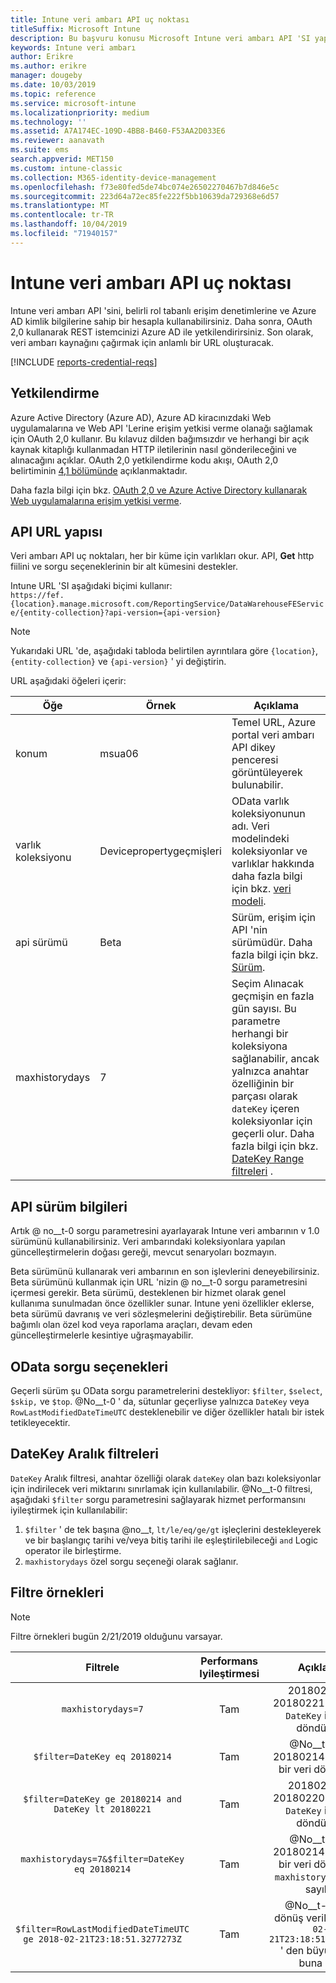 ```yaml
---
title: Intune veri ambarı API uç noktası
titleSuffix: Microsoft Intune
description: Bu başvuru konusu Microsoft Intune veri ambarı API 'SI yapısını açıklar. Filtre örnekleri verilmiştir.
keywords: Intune veri ambarı
author: Erikre
ms.author: erikre
manager: dougeby
ms.date: 10/03/2019
ms.topic: reference
ms.service: microsoft-intune
ms.localizationpriority: medium
ms.technology: ''
ms.assetid: A7A174EC-109D-4BB8-B460-F53AA2D033E6
ms.reviewer: aanavath
ms.suite: ems
search.appverid: MET150
ms.custom: intune-classic
ms.collection: M365-identity-device-management
ms.openlocfilehash: f73e80fed5de74bc074e26502270467b7d846e5c
ms.sourcegitcommit: 223d64a72ec85fe222f5bb10639da729368e6d57
ms.translationtype: MT
ms.contentlocale: tr-TR
ms.lasthandoff: 10/04/2019
ms.locfileid: "71940157"
---
```

# <a name="intune-data-warehouse-api-endpoint"></a>Intune veri ambarı API uç noktası

Intune veri ambarı API 'sini, belirli rol tabanlı erişim denetimlerine ve Azure AD kimlik bilgilerine sahip bir hesapla kullanabilirsiniz. Daha sonra, OAuth 2,0 kullanarak REST istemcinizi Azure AD ile yetkilendirirsiniz. Son olarak, veri ambarı kaynağını çağırmak için anlamlı bir URL oluşturacak.

[!INCLUDE [reports-credential-reqs](../includes/reports-credential-reqs.md)]

## <a name="authorization"></a>Yetkilendirme

Azure Active Directory (Azure AD), Azure AD kiracınızdaki Web uygulamalarına ve Web API 'Lerine erişim yetkisi verme olanağı sağlamak için OAuth 2,0 kullanır. Bu kılavuz dilden bağımsızdır ve herhangi bir açık kaynak kitaplığı kullanmadan HTTP iletilerinin nasıl gönderileceğini ve alınacağını açıklar. OAuth 2,0 yetkilendirme kodu akışı, OAuth 2,0 belirtiminin [4,1 bölümünde](https://tools.ietf.org/html/rfc6749#section-4.1) açıklanmaktadır.

Daha fazla bilgi için bkz. [OAuth 2,0 ve Azure Active Directory kullanarak Web uygulamalarına erişim yetkisi verme](https://docs.microsoft.com/azure/active-directory/develop/active-directory-protocols-oauth-code).

## <a name="api-url-structure"></a>API URL yapısı

Veri ambarı API uç noktaları, her bir küme için varlıkları okur. API, **Get** http fiilini ve sorgu seçeneklerinin bir alt kümesini destekler.

Intune URL 'SI aşağıdaki biçimi kullanır:  
`https://fef.{location}.manage.microsoft.com/ReportingService/DataWarehouseFEService/{entity-collection}?api-version={api-version}`

> [!NOTE]
> Yukarıdaki URL 'de, aşağıdaki tabloda belirtilen ayrıntılara göre `{location}`, `{entity-collection}` ve `{api-version}` ' yi değiştirin.

URL aşağıdaki öğeleri içerir:

| Öğe | Örnek | Açıklama |
|-------------------|------------|--------------------------------------------------------------------------------------------------------------------|
| konum | msua06 | Temel URL, Azure portal veri ambarı API dikey penceresi görüntüleyerek bulunabilir. |
| varlık koleksiyonu | Devicepropertygeçmişleri | OData varlık koleksiyonunun adı. Veri modelindeki koleksiyonlar ve varlıklar hakkında daha fazla bilgi için bkz. [veri modeli](reports-ref-data-model.md). |
| api sürümü | Beta | Sürüm, erişim için API 'nin sürümüdür. Daha fazla bilgi için bkz. [Sürüm](reports-api-url.md#api-version-information). |
| maxhistorydays | 7 | Seçim Alınacak geçmişin en fazla gün sayısı. Bu parametre herhangi bir koleksiyona sağlanabilir, ancak yalnızca anahtar özelliğinin bir parçası olarak `dateKey` içeren koleksiyonlar için geçerli olur. Daha fazla bilgi için bkz. [DateKey Range filtreleri](reports-api-url.md#datekey-range-filters) . |

## <a name="api-version-information"></a>API sürüm bilgileri

Artık @ no__t-0 sorgu parametresini ayarlayarak Intune veri ambarının v 1.0 sürümünü kullanabilirsiniz. Veri ambarındaki koleksiyonlara yapılan güncelleştirmelerin doğası gereği, mevcut senaryoları bozmayın.

Beta sürümünü kullanarak veri ambarının en son işlevlerini deneyebilirsiniz. Beta sürümünü kullanmak için URL 'nizin @ no__t-0 sorgu parametresini içermesi gerekir. Beta sürümü, desteklenen bir hizmet olarak genel kullanıma sunulmadan önce özellikler sunar. Intune yeni özellikler eklerse, beta sürümü davranış ve veri sözleşmelerini değiştirebilir. Beta sürümüne bağımlı olan özel kod veya raporlama araçları, devam eden güncelleştirmelerle kesintiye uğraşmayabilir.

## <a name="odata-query-options"></a>OData sorgu seçenekleri

Geçerli sürüm şu OData sorgu parametrelerini destekliyor: `$filter`, `$select`, `$skip,` ve `$top`. @No__t-0 ' da, sütunlar geçerliyse yalnızca `DateKey` veya `RowLastModifiedDateTimeUTC` desteklenebilir ve diğer özellikler hatalı bir istek tetikleyecektir.

## <a name="datekey-range-filters"></a>DateKey Aralık filtreleri

`DateKey` Aralık filtresi, anahtar özelliği olarak `dateKey` olan bazı koleksiyonlar için indirilecek veri miktarını sınırlamak için kullanılabilir. @No__t-0 filtresi, aşağıdaki `$filter` sorgu parametresini sağlayarak hizmet performansını iyileştirmek için kullanılabilir:

1. `$filter` ' de tek başına @no__t, `lt/le/eq/ge/gt` işleçlerini destekleyerek ve bir başlangıç tarihi ve/veya bitiş tarihi ile eşleştirilebileceği `and` Logic operator ile birleştirme.
2. `maxhistorydays` özel sorgu seçeneği olarak sağlanır.<br>

## <a name="filter-examples"></a>Filtre örnekleri

> [!NOTE]
> Filtre örnekleri bugün 2/21/2019 olduğunu varsayar.

|                             Filtrele                             |           Performans Iyileştirmesi           |                                          Açıklama                                          |
|:--------------------------------------------------------------:|:--------------------------------------------:|:---------------------------------------------------------------------------------------------:|
|    `maxhistorydays=7`                                            |    Tam                                      |    20180214 ile 20180221 arasında `DateKey` ile veri döndürün.                                     |
|    `$filter=DateKey eq 20180214`                                 |    Tam                                      |    @No__t-0 ile 20180214 arasında bir veri döndürün.                                                    |
|    `$filter=DateKey ge 20180214 and DateKey lt 20180221`         |    Tam                                      |    20180214 ile 20180220 arasında `DateKey` ile veri döndürün.                                     |
|    `maxhistorydays=7&$filter=DateKey eq 20180214`                |    Tam                                      |    @No__t-0 ile 20180214 arasında bir veri döndürün. `maxhistorydays` yok sayılır.                            |
|    `$filter=RowLastModifiedDateTimeUTC ge 2018-02-21T23:18:51.3277273Z`                                |    Tam                                       |    @No__t-0 olan dönüş verileri `2018-02-21T23:18:51.3277273Z` ' den büyük veya buna eşit                             |
